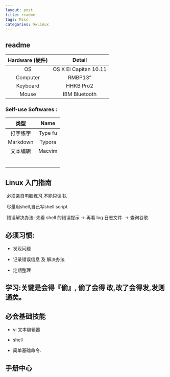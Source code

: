 ```yaml
---
layout: post
title: readme
tags: Misc
categories: 👓Linux
---
```


## readme


| Hardware (硬件) |        Detail         |
| :-----------: | :-------------------: |
|      OS       | OS X EI Capitan 10.11 |
|   Computer    |        RMBP13”        |
|   Keyboard    |       HHKB Pro2       |
|     Mouse     |     IBM Bluetooth     |

### Self-use Softwares :

|    类型    |  Name   |
| :------: | :-----: |
|   打字练字   | Type fu |
| Markdown | Typora  |
|   文本编辑   | Macvim  |
|          |         |
|          |         |
|          |         |
|          |         |
|          |         |
|          |         |









## Linux 入门指南

​ 必须亲自电脑练习.不能只读书.  

​ 尽量用shell,自己写shell script.  

​ 错误解决办法: 先看 shell 的错误提示  → 再看 log 日志文件. → 查询谷歌. 

## 必须习惯:

- 发现问题


- 记录错误信息 及 解决办法


- 定期整理

## 学习:关键是会得『偷』, 偷了会得 改,改了会得发,发则通矣。

## 必会基础技能

- vi 文本编辑器


- shell


- 简单基础命令.

## 手册中心










